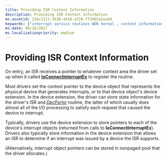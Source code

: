 ```yaml
---
title: Providing ISR Context Information
description: Providing ISR Context Information
ms.assetid: 216c3111-3638-4410-a720-ff3d65a1eadd
keywords: ["interrupt service routines WDK kernel , context information", "ISRs WDK kernel , context information", "interrupt objects WDK kernel , context information", "context information WDK interrupts", "pointers WDK interrupts"]
ms.date: 06/16/2017
ms.localizationpriority: medium
---
```


# Providing ISR Context Information





On entry, an ISR receives a pointer to whatever context area the driver set up when it called [**IoConnectInterruptEx**](https://msdn.microsoft.com/library/windows/hardware/ff548378) to register the routine.

Most drivers set the context pointer to the device object that represents the physical device that generates interrupts, or to that device object's device extension. In the device extension, the driver can store state information for the driver's ISR and [*DpcForIsr*](https://msdn.microsoft.com/library/windows/hardware/ff544079) routine, the latter of which usually does almost all of the I/O processing to satisfy each request that caused the device to interrupt.

Typically, drivers use the device extension to store pointers to each of the device's interrupt objects (returned from calls to **IoConnectInterruptEx**). Drivers also typically store information in the device extension that allows an ISR to determine if an interrupt was issued by a device the ISR supports.

(Alternatively, interrupt object pointers can be stored in nonpaged pool that the driver allocates.)

 

 




